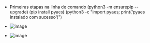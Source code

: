 - Primeiras etapas na linha de comando (python3 -m ensurepip --upgrade)
                                       (pip install pyaes)
                                       (python3 -c "import pyaes; print('pyaes instalado com sucesso')")


- ![image](https://github.com/user-attachments/assets/167b7111-bd0d-43ca-a93c-e642d3024cce)
- ![image](https://github.com/user-attachments/assets/2ba53b03-92ab-4763-8247-7feeb791a5a1)
